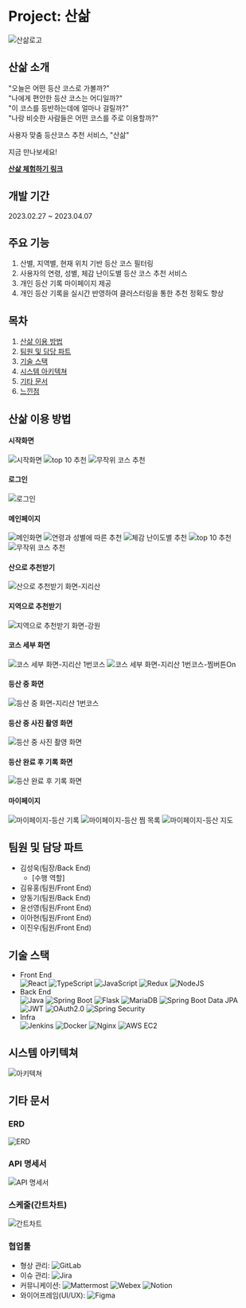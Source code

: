 # Project: 산삶
![산삶로고](./uploads/imgs/sansam_logo.png)

## 산삶 소개
"오늘은 어떤 등산 코스로 가볼까?"  
"나에게 편안한 등산 코스는 어디일까?"  
"이 코스를 등반하는데에 얼마나 걸릴까?"  
"나랑 비슷한 사람들은 어떤 코스를 주로 이용할까?"  

사용자 맞춤 등산코스 추천 서비스, "산삶"

지금 만나보세요!

__[산삶 체험하기 링크](https://j8d205.p.ssafy.io/)__


## 개발 기간
2023.02.27 ~ 2023.04.07

## 주요 기능
1. 산별, 지역별, 현재 위치 기반 등산 코스 필터링
2. 사용자의 연령, 성별, 체감 난이도별 등산 코스 추천 서비스
3. 개인 등산 기록 마이페이지 제공
4. 개인 등산 기록을 실시간 반영하여 클러스터링을 통한 추천 정확도 향상  

## 목차
1. [산삶 이용 방법](#산삶-이용-방법)
2. [팀원 및 담당 파트](#팀원-및-담당-파트)
3. [기술 스택](#기술-스택)
4. [시스템 아키텍쳐](#시스템-아키텍쳐)
5. [기타 문서](#기타-문서)
6. [느낀점](#느낀점)

## 산삶 이용 방법

#### 시작화면
![시작화면]()
![top 10 추천]()
![무작위 코스 추천]()

#### 로그인
![로그인]()

#### 메인페이지
![메인화면]()
![연령과 성별에 따른 추천]()
![체감 난이도별 추천]()
![top 10 추천]()
![무작위 코스 추천]()

#### 산으로 추천받기
![산으로 추천받기 화면-지리산]()

#### 지역으로 추천받기
![지역으로 추천받기 화면-강원]()

#### 코스 세부 화면
![코스 세부 화면-지리산 1번코스]()
![코스 세부 화면-지리산 1번코스-찜버튼On]()

#### 등산 중 화면
![등산 중 화면-지리산 1번코스]()

#### 등산 중 사진 촬영 화면
![등산 중 사진 촬영 화면]()

#### 등산 완료 후 기록 화면
![등산 완료 후 기록 화면]()

#### 마이페이지
![마이페이지-등산 기록]()
![마이페이지-등산 찜 목록]()
![마이페이지-등산 지도]()

## 팀원 및 담당 파트
- 김성욱(팀장/Back End)
    - [수행 역할]
- 김유홍(팀원/Front End)
- 양동기(팀원/Back End)
- 윤선영(팀원/Front End)
- 이아현(팀원/Front End)
- 이진우(팀원/Front End)

## 기술 스택
- Front End  
![React](https://img.shields.io/badge/React-61DAFB?logo=React&logoColor=black)
![TypeScript](https://img.shields.io/badge/TypeScript-3178C6?logo=TypeScript&logoColor=black)
![JavaScript](https://img.shields.io/badge/JavaScript-F7DF1E?logo=JavaScript&logoColor=black)
![Redux](https://img.shields.io/badge/Redux-764ABC?logo=Redux&logoColor=black)
![NodeJS](https://img.shields.io/badge/Node.js-339933?logo=Node.js&logoColor=black)
- Back End  
![Java](https://img.shields.io/badge/Java-007396?logo=Java&logoColor=white)
![Spring Boot](https://img.shields.io/badge/Spring&nbsp;Boot-6DB33F?logo=SpringBoot&logoColor=darkgreen)
![Flask](https://img.shields.io/badge/Flask-000000?logo=Flask&logoColor=white)
![MariaDB](https://img.shields.io/badge/MariaDB-003545?logo=MariaDB&logoColor=white)
![Spring Boot Data JPA](https://img.shields.io/badge/SpringBoot&nbsp;Data&nbsp;JPA-6DB33F?logo=jpa&logoColor=darkgreen)
![JWT](https://img.shields.io/badge/JWT-000000?logo=JWT&logoColor=black)
![OAuth2.0](https://img.shields.io/badge/OAuth2.0-000000?logo=oauth&logoColor=white)
![Spring Security](https://img.shields.io/badge/Spring&nbsp;Security-6DB33F?logo=SpringSecurity&logoColor=black)
- Infra  
![Jenkins](https://img.shields.io/badge/Jenkins-D24939?logo=Jenkins&logoColor=black)
![Docker](https://img.shields.io/badge/Docker-2496ED?logo=Docker&logoColor=black)
![Nginx](https://img.shields.io/badge/NGINX-009639?logo=NGINX&logoColor=white)
![AWS EC2](https://img.shields.io/badge/Amazon&nbsp;EC2-FF9900?logo=AmazonEC2&logoColor=black)

## 시스템 아키텍쳐
![아키텍쳐]()

## 기타 문서

### ERD
![ERD](./uploads/imgs/erd_specification.png)

### API 명세서
![API 명세서](./uploads/imgs/api_specification.png)

### 스케줄(간트차트)
![간트차트]()

### 협업툴
- 형상 관리: ![GitLab](https://img.shields.io/badge/GitLab-FC6D26?logo=GitLab)
- 이슈 관리: ![Jira](https://img.shields.io/badge/Jira-0052CC?logo=Jira)
- 커뮤니케이션:
![Mattermost](https://img.shields.io/badge/Mattermost-0058CC?logo=Mattermost&logoColor=black)
![Webex](https://img.shields.io/badge/WebEx-000000?logo=webex&logoColor=white)
![Notion](https://img.shields.io/badge/Notion-000000?logo=Notion&logoColor=white)
- 와이어프레임(UI/UX):
![Figma](https://img.shields.io/badge/Figma-F24E1E?logo=Figma&logoColor=white)